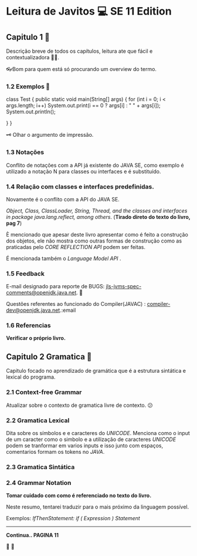 # Leitura de Javitos :computer:  SE 11 Edition

## Capitulo 1  :door:

Descrição breve de todos os capítulos, leitura ate que fácil e contextualizadora :man_student:.

👓Bom para quem está só procurando um overview do termo.

### 1.2 Exemplos  📝

class Test {
	public static void main(String[] args) {
		for (int i = 0; i < args.length; i++)
			System.out.print(i == 0 ? args[i] : " " + args[i]);
		System.out.println();

}
}

🗝 Olhar o argumento de impressão.

### 1.3 Notações

Conflito de notações com a API já existente do JAVA SE, como exemplo é utilizado a notação N para classes ou interfaces e é substituído.

### 1.4 Relação com classes e interfaces predefinidas.

Novamente é o conflito com a API do JAVA SE.

*Object, Class, ClassLoader, String, Thread, and the classes and interfaces in package
java.lang.reflect, among others*. (**Tirado direto do texto do livro, pag 7**)

È mencionado que apesar deste livro apresentar como é feito a construção dos objetos, ele não mostra como outras formas de construção como as praticadas pelo *CORE REFLECTION API* podem ser feitas.

É mencionada também o *Language Model API* .

### 1.5 Feedback

E-mail designado para reporte de BUGS:  jls-jvms-spec-comments@openjdk.java.net. :email:

Questões referentes ao funcionado do Compiler(JAVAC) : compiler-dev@openjdk.java.net.:email

### 1.6 Referencias

**Verificar o próprio livro.**

## Capitulo 2 Gramatica :book:

Capitulo focado no aprendizado de gramática que é a estrutura sintática e lexical do programa.

### 2.1 Context-free Grammar

Atualizar sobre o contexto de gramatica livre de contexto. :confused:

### 2.2 Gramatica Lexical

Dita sobre os símbolos e e caracteres do *UNICODE*. Menciona como o input de um caracter como o simbolo e a utilização de caracteres *UNICODE* podem se tranformar em varios inputs e isso junto com espaços, comentarios formam os tokens no *JAVA*.

### 2.3 Gramatica Sintática



### 2.4 Grammar Notation

**Tomar cuidado com como é referenciado no texto do livro.** 

Neste resumo, tentarei traduzir para o mais próximo da linguagem possível.

Exemplos: *IfThenStatement:* 
*if ( Expression ) Statement* 

--------------------------------------------------------------------------------------------------------

**Continua.. PAGINA 11**


:door: :book:
